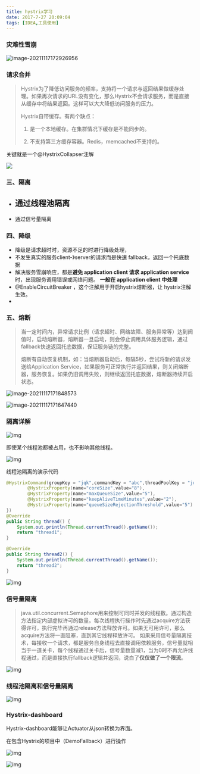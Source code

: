 ```yaml
---
title: hystrix学习
date: 2017-7-27 20:09:04
tags: [IDEA,工具使用]
---
```






### 灾难性雪崩

![image-20211117172926956](https://gitee.com/guxiangfly/blogimage/raw/master/img/image-20211117172926956.png)



### 请求合并

> Hystrix为了降低访问服务的频率，支持将一个请求与返回结果做缓存处理。如果再次请求的URL没有变化，那么Hystrix不会请求服务，而是直接从缓存中将结果返回。这样可以大大降低访问服务的压力。
>
> Hystrix自带缓存。有两个缺点：
>
> 1.  是一个本地缓存。在集群情况下缓存是不能同步的。
>
> 2. 不支持第三方缓存容器。Redis，memcached不支持的。



关键就是一个@HystrixCollapser注解

![](https://gitee.com/guxiangfly/blogimage/raw/master/img/wpsFE74.tmp.jpg)



### 三、隔离

- 通过线程池隔离
  - 
- 通过信号量隔离





### 四、降级

- 降级是请求超时时，资源不足的时进行降级处理，
- 不发生真实的服务client-》server的请求而是快速 fallback，返回一个托底数据
- 解决服务雪崩响应，都是**避免 application client  请求 application service** 时，出现服务调用错误或网络问题。 **一般在 application client 中处理**
- @EnableCircuitBreaker ，这个注解用于开启hystrix熔断器，让 hystrix注解生效。
- 

### 五、熔断

> 当一定时间内，异常请求比例（请求超时、网络故障、服务异常等）达到阀值时，启动熔断器，熔断器一旦启动，则会停止调用具体服务逻辑，通过fallback快速返回托底数据，保证服务链的完整。
>
> 熔断有自动恢复机制，如：当熔断器启动后，每隔5秒，尝试将新的请求发送给Application Service，如果服务可正常执行并返回结果，则关闭熔断器，服务恢复。如果仍旧调用失败，则继续返回托底数据，熔断器持续开启状态。

![image-20211117171848573](https://gitee.com/guxiangfly/blogimage/raw/master/img/image-20211117171848573.png)

![image-20211117171647440](https://gitee.com/guxiangfly/blogimage/raw/master/img/image-20211117171647440.png)







### 隔离详解

![img](https://gitee.com/guxiangfly/blogimage/raw/master/img/wps9C0F.tmp.jpg)

即使某个线程池都被占用，也不影响其他线程。

![img](https://gitee.com/guxiangfly/blogimage/raw/master/img/wps1C5C.tmp.jpg)



线程池隔离的演示代码

```java
@HystrixCommand(groupKey = "jqk",commandKey = "abc",threadPoolKey = "jqk",threadPoolProperties = {
        @HystrixProperty(name="coreSize",value="8"),
        @HystrixProperty(name="maxQueueSize",value="5"),
        @HystrixProperty(name="keepAliveTimeMinutes",value="2"),
        @HystrixProperty(name="queueSizeRejectionThreshold",value="5")
})
@Override
public String thread() {
    System.out.println(Thread.currentThread().getName());
    return "thread1";
}

@Override
public String thread2() {
    System.out.println(Thread.currentThread().getName());
    return "thread2";
}
```

![img](https://gitee.com/guxiangfly/blogimage/raw/master/img/wps8F55.tmp.jpg)







### 信号量隔离

> java.util.concurrent.Semaphore用来控制可同时并发的线程数。通过构造方法指定内部虚拟许可的数量。每次线程执行操作时先通过acquire方法获得许可，执行完毕再通过release方法释放许可。如果无可用许可，那么acquire方法将一直阻塞，直到其它线程释放许可。
> 如果采用信号量隔离技术，每接收一个请求，都是服务自身线程去直接调用依赖服务，信号量就相当于一道关卡，每个线程通过关卡后，信号量数量减1，当为0时不再允许线程通过，而是直接执行fallback逻辑并返回，说白了**仅仅做了一个限流**。



![img](https://gitee.com/guxiangfly/blogimage/raw/master/img/wps5E62.tmp.jpg)



### 线程池隔离和信号量隔离

![img](https://gitee.com/guxiangfly/blogimage/raw/master/img/wps552.tmp.jpg)





###  Hystrix-dashboard

Hystrix-dashboard能够让Actuator从json转换为界面。

在包含Hystrix的项目中（DemoFallback）进行操作

![img](https://gitee.com/guxiangfly/blogimage/raw/master/img/wps6F25.tmp.jpg)

![img](https://gitee.com/guxiangfly/blogimage/raw/master/img/wps9403.tmp.jpg)